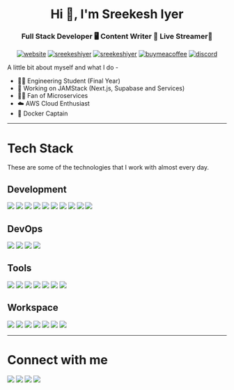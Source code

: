 <h1 align="center">Hi 👋, I'm Sreekesh Iyer</h1>
<h3 align="center">Full Stack Developer 🖥️ Content Writer 📓 Live Streamer📡</h3>

<p align="center"> 
<a href="https://www.sreekeshiyer.live/" target="_blank"><img src="https://img.shields.io/website-up-down-green-red/http/monip.org.svg" alt="website" /></a> 
<a href="https://twitter.com/sreekeshiyer" target="_blank"><img src="https://img.shields.io/twitter/follow/sreekeshiyer?logo=twitter&style=for-the-badge" alt="sreekeshiyer" /></a> 
<a href="https://blog.sreekesh.live/" target="_blank"><img src="https://img.shields.io/badge/Hashnode-2962FF?style=for-the-badge&logo=hashnode&logoColor=white" alt="sreekeshiyer" /></a>
</a> <a href="https://www.buymeacoffee.com/sreekeshiyer" target="_blank"><img src="https://img.shields.io/badge/Buy_Me_A_Coffee-FFDD00?style=for-the-badge&logo=buy-me-a-coffee&logoColor=black" alt="buymeacoffee" /></a>
</a> <a href="https://discord.gg/FrqVVvbxnm" target="_blank"><img src="https://img.shields.io/badge/Discord-7289DA?style=for-the-badge&logo=discord&logoColor=white" alt="discord" /></a>

</p>

A little bit about myself and what I do - 
- 🧑‍🎓 Engineering Student (Final Year)
- 🚀 Working on JAMStack (Next.js, Supabase and Services)
- 🧑‍🔧 Fan of Microservices
- ☁️ AWS Cloud Enthusiast
- 🐬 Docker Captain

---

# Tech Stack

These are some of the technologies that I work with almost every day.

## Development

![](https://img.shields.io/badge/React-20232A?style=for-the-badge&logo=react&logoColor=61DAFB)
![](https://img.shields.io/badge/Python-3776AB?style=for-the-badge&logo=python&logoColor=white)
![](https://img.shields.io/badge/Node.js-43853D?style=for-the-badge&logo=node.js&logoColor=white)
![](https://img.shields.io/badge/TypeScript-007ACC?style=for-the-badge&logo=typescript&logoColor=white)
![](https://img.shields.io/badge/Tailwind_CSS-38B2AC?style=for-the-badge&logo=tailwind-css&logoColor=white)
![](https://img.shields.io/badge/Flask-000000?style=for-the-badge&logo=flask&logoColor=white)
![](https://img.shields.io/badge/Flutter-02569B?style=for-the-badge&logo=flutter&logoColor=white)
![](https://img.shields.io/badge/PostgreSQL-316192?style=for-the-badge&logo=postgresql&logoColor=white)
![](https://img.shields.io/badge/Netlify-00C7B7?style=for-the-badge&logo=netlify&logoColor=white)
![](https://img.shields.io/badge/Supabase-181818?style=for-the-badge&logo=supabase&logoColor=white)



## DevOps

![](https://img.shields.io/badge/Amazon_AWS-232F3E?style=for-the-badge&logo=amazon-aws&logoColor=white)
![](https://img.shields.io/badge/Vercel-000000?style=for-the-badge&logo=vercel&logoColor=white)
![](https://img.shields.io/badge/Jenkins-D24939?style=for-the-badge&logo=Jenkins&logoColor=white)
![](https://img.shields.io/badge/GitHub-100000?style=for-the-badge&logo=github&logoColor=white)

## Tools


![](https://img.shields.io/badge/Pop!_OS-48B9C7?style=for-the-badge&logo=Pop!_OS&logoColor=white)
![](https://img.shields.io/badge/Ubuntu-E95420?style=for-the-badge&logo=ubuntu&logoColor=white)
![](https://img.shields.io/badge/Kali_Linux-557C94?style=for-the-badge&logo=kali-linux&logoColor=white)
![](https://img.shields.io/badge/Visual_Studio_Code-0078D4?style=for-the-badge&logo=visual%20studio%20code&logoColor=white)
![](https://img.shields.io/badge/prettier-1A2C34?style=for-the-badge&logo=prettier&logoColor=F7BA3E)
![](https://img.shields.io/badge/Gitpod-000000?style=for-the-badge&logo=gitpod&logoColor=#FFAE33)
![](https://img.shields.io/badge/Canva-%2300C4CC.svg?&style=for-the-badge&logo=Canva&logoColor=white)

## Workspace


![](https://img.shields.io/badge/Intel-Core_i5_10th-0071C5?style=for-the-badge&logo=intel&logoColor=white)
![](https://img.shields.io/badge/Windows-0078D6?style=for-the-badge&logo=windows&logoColor=white)
![](https://img.shields.io/badge/powershell-5391FE?style=for-the-badge&logo=powershell&logoColor=white)
![](https://img.shields.io/badge/windows%20terminal-4D4D4D?style=for-the-badge&logo=windows%20terminal&logoColor=white)
![](https://img.shields.io/badge/Brave-FF1B2D?style=for-the-badge&logo=Brave&logoColor=white)
![](https://img.shields.io/badge/Xbox-107C10?style=for-the-badge&logo=xbox&logoColor=white)
![](https://img.shields.io/badge/apple%20music-F34E68?style=for-the-badge&logo=apple%20music&logoColor=white)

---

# Connect with me

[![](https://img.shields.io/badge/LinkedIn-0077B5?style=for-the-badge&logo=linkedin&logoColor=white)](https://linkedin.com/sreekeshiyer)
[![](https://img.shields.io/badge/Instagram-E4405F?style=for-the-badge&logo=instagram&logoColor=white)](https://instagram.com/sreekeshiyer)
[![](https://img.shields.io/badge/-LeetCode-FFA116?style=for-the-badge&logo=LeetCode&logoColor=black)](https://leetcode.com/sreekeshiyer)
[![](https://img.shields.io/badge/-Hackerrank-2EC866?style=for-the-badge&logo=HackerRank&logoColor=white)](https://www.hackerrank.com/sreekeshiyer)


